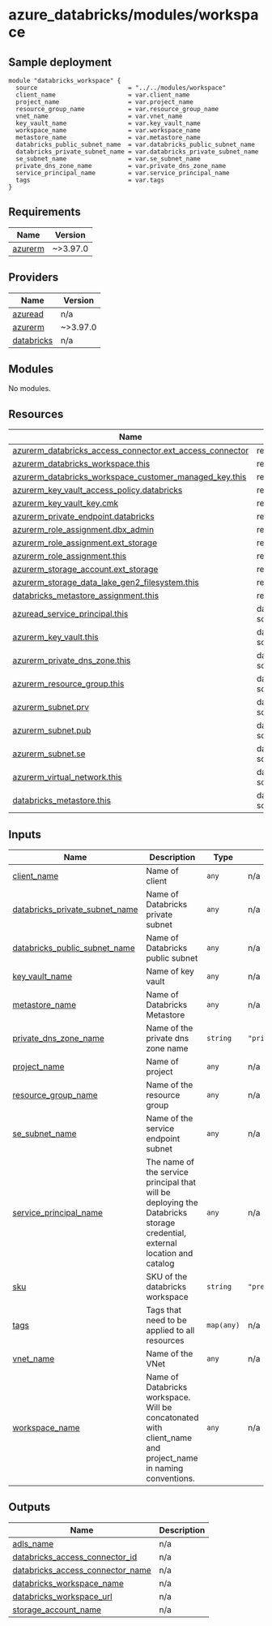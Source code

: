 # azure_databricks/modules/workspace

## Sample deployment
```
module "databricks_workspace" {
  source                         = "../../modules/workspace"
  client_name                    = var.client_name
  project_name                   = var.project_name
  resource_group_name            = var.resource_group_name
  vnet_name                      = var.vnet_name
  key_vault_name                 = var.key_vault_name
  workspace_name                 = var.workspace_name
  metastore_name                 = var.metastore_name
  databricks_public_subnet_name  = var.databricks_public_subnet_name
  databricks_private_subnet_name = var.databricks_private_subnet_name
  se_subnet_name                 = var.se_subnet_name
  private_dns_zone_name          = var.private_dns_zone_name
  service_principal_name         = var.service_principal_name
  tags                           = var.tags
}
```

<!-- BEGIN_TF_DOCS -->
## Requirements

| Name | Version |
|------|---------|
| <a name="requirement_azurerm"></a> [azurerm](#requirement\_azurerm) | ~>3.97.0 |

## Providers

| Name | Version |
|------|---------|
| <a name="provider_azuread"></a> [azuread](#provider\_azuread) | n/a |
| <a name="provider_azurerm"></a> [azurerm](#provider\_azurerm) | ~>3.97.0 |
| <a name="provider_databricks"></a> [databricks](#provider\_databricks) | n/a |

## Modules

No modules.

## Resources

| Name | Type |
|------|------|
| [azurerm_databricks_access_connector.ext_access_connector](https://registry.terraform.io/providers/hashicorp/azurerm/latest/docs/resources/databricks_access_connector) | resource |
| [azurerm_databricks_workspace.this](https://registry.terraform.io/providers/hashicorp/azurerm/latest/docs/resources/databricks_workspace) | resource |
| [azurerm_databricks_workspace_customer_managed_key.this](https://registry.terraform.io/providers/hashicorp/azurerm/latest/docs/resources/databricks_workspace_customer_managed_key) | resource |
| [azurerm_key_vault_access_policy.databricks](https://registry.terraform.io/providers/hashicorp/azurerm/latest/docs/resources/key_vault_access_policy) | resource |
| [azurerm_key_vault_key.cmk](https://registry.terraform.io/providers/hashicorp/azurerm/latest/docs/resources/key_vault_key) | resource |
| [azurerm_private_endpoint.databricks](https://registry.terraform.io/providers/hashicorp/azurerm/latest/docs/resources/private_endpoint) | resource |
| [azurerm_role_assignment.dbx_admin](https://registry.terraform.io/providers/hashicorp/azurerm/latest/docs/resources/role_assignment) | resource |
| [azurerm_role_assignment.ext_storage](https://registry.terraform.io/providers/hashicorp/azurerm/latest/docs/resources/role_assignment) | resource |
| [azurerm_role_assignment.this](https://registry.terraform.io/providers/hashicorp/azurerm/latest/docs/resources/role_assignment) | resource |
| [azurerm_storage_account.ext_storage](https://registry.terraform.io/providers/hashicorp/azurerm/latest/docs/resources/storage_account) | resource |
| [azurerm_storage_data_lake_gen2_filesystem.this](https://registry.terraform.io/providers/hashicorp/azurerm/latest/docs/resources/storage_data_lake_gen2_filesystem) | resource |
| [databricks_metastore_assignment.this](https://registry.terraform.io/providers/databricks/databricks/latest/docs/resources/metastore_assignment) | resource |
| [azuread_service_principal.this](https://registry.terraform.io/providers/hashicorp/azuread/latest/docs/data-sources/service_principal) | data source |
| [azurerm_key_vault.this](https://registry.terraform.io/providers/hashicorp/azurerm/latest/docs/data-sources/key_vault) | data source |
| [azurerm_private_dns_zone.this](https://registry.terraform.io/providers/hashicorp/azurerm/latest/docs/data-sources/private_dns_zone) | data source |
| [azurerm_resource_group.this](https://registry.terraform.io/providers/hashicorp/azurerm/latest/docs/data-sources/resource_group) | data source |
| [azurerm_subnet.prv](https://registry.terraform.io/providers/hashicorp/azurerm/latest/docs/data-sources/subnet) | data source |
| [azurerm_subnet.pub](https://registry.terraform.io/providers/hashicorp/azurerm/latest/docs/data-sources/subnet) | data source |
| [azurerm_subnet.se](https://registry.terraform.io/providers/hashicorp/azurerm/latest/docs/data-sources/subnet) | data source |
| [azurerm_virtual_network.this](https://registry.terraform.io/providers/hashicorp/azurerm/latest/docs/data-sources/virtual_network) | data source |
| [databricks_metastore.this](https://registry.terraform.io/providers/databricks/databricks/latest/docs/data-sources/metastore) | data source |

## Inputs

| Name | Description | Type | Default | Required |
|------|-------------|------|---------|:--------:|
| <a name="input_client_name"></a> [client\_name](#input\_client\_name) | Name of client | `any` | n/a | yes |
| <a name="input_databricks_private_subnet_name"></a> [databricks\_private\_subnet\_name](#input\_databricks\_private\_subnet\_name) | Name of Databricks private subnet | `any` | n/a | yes |
| <a name="input_databricks_public_subnet_name"></a> [databricks\_public\_subnet\_name](#input\_databricks\_public\_subnet\_name) | Name of Databricks public subnet | `any` | n/a | yes |
| <a name="input_key_vault_name"></a> [key\_vault\_name](#input\_key\_vault\_name) | Name of key vault | `any` | n/a | yes |
| <a name="input_metastore_name"></a> [metastore\_name](#input\_metastore\_name) | Name of Databricks Metastore | `any` | n/a | yes |
| <a name="input_private_dns_zone_name"></a> [private\_dns\_zone\_name](#input\_private\_dns\_zone\_name) | Name of the private dns zone name | `string` | `"privatelink.azuredatabricks.net"` | no |
| <a name="input_project_name"></a> [project\_name](#input\_project\_name) | Name of project | `any` | n/a | yes |
| <a name="input_resource_group_name"></a> [resource\_group\_name](#input\_resource\_group\_name) | Name of the resource group | `any` | n/a | yes |
| <a name="input_se_subnet_name"></a> [se\_subnet\_name](#input\_se\_subnet\_name) | Name of the service endpoint subnet | `any` | n/a | yes |
| <a name="input_service_principal_name"></a> [service\_principal\_name](#input\_service\_principal\_name) | The name of the service principal that will be deploying the Databricks storage credential, external location and catalog | `any` | n/a | yes |
| <a name="input_sku"></a> [sku](#input\_sku) | SKU of the databricks workspace | `string` | `"premium"` | no |
| <a name="input_tags"></a> [tags](#input\_tags) | Tags that need to be applied to all resources | `map(any)` | n/a | yes |
| <a name="input_vnet_name"></a> [vnet\_name](#input\_vnet\_name) | Name of the VNet | `any` | n/a | yes |
| <a name="input_workspace_name"></a> [workspace\_name](#input\_workspace\_name) | Name of Databricks workspace. Will be concatonated with client\_name and project\_name in naming conventions. | `any` | n/a | yes |

## Outputs

| Name | Description |
|------|-------------|
| <a name="output_adls_name"></a> [adls\_name](#output\_adls\_name) | n/a |
| <a name="output_databricks_access_connector_id"></a> [databricks\_access\_connector\_id](#output\_databricks\_access\_connector\_id) | n/a |
| <a name="output_databricks_access_connector_name"></a> [databricks\_access\_connector\_name](#output\_databricks\_access\_connector\_name) | n/a |
| <a name="output_databricks_workspace_name"></a> [databricks\_workspace\_name](#output\_databricks\_workspace\_name) | n/a |
| <a name="output_databricks_workspace_url"></a> [databricks\_workspace\_url](#output\_databricks\_workspace\_url) | n/a |
| <a name="output_storage_account_name"></a> [storage\_account\_name](#output\_storage\_account\_name) | n/a |
<!-- END_TF_DOCS -->